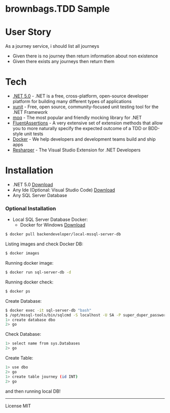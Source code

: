 # brownbags.TDD Sample

# User Story

As a journey service, i should list all journeys
  - Given there is no journey then return information about non existence
  - Given there exists any journeys then return them
  
# Tech

* [.NET 5.0] - .NET is a free, cross-platform, open-source developer platform for building many different types of applications
* [xunit] - Free, open source, community-focused unit testing tool for the .NET Framework
* [moq] - The most popular and friendly mocking library for .NET
* [FluentAssertions] - A very extensive set of extension methods that allow you to more naturally specify the expected outcome of a TDD or BDD-style unit tests
* [Docker] - We help developers and development teams build and ship apps
* [Resharper] - The Visual Studio Extension for .NET Developers

[.NET 5.0]: <https://devblogs.microsoft.com/dotnet/introducing-net-5/>
   [xunit]: <https://xunit.net/>
   [moq]: <https://github.com/moq/moq4>
   [FluentAssertions]: <https://fluentassertions.com/>
   [Docker]: <https://www.docker.com/>
   [Resharper]: <https://www.jetbrains.com/resharper/>
   [d1]: <https://dotnet.microsoft.com/download>
   [d2]: <https://code.visualstudio.com/>
   [d3]: <https://www.docker.com/products/docker-desktop>
   
# Installation

* .NET 5.0 [Download][D1]
* Any Ide (Optional: Visual Studio Code) [Download][D2]
* Any SQL Server Database

### Optional Installation
* Local SQL Server Database Docker:
    * Docker for Windows [Download][d3]

```sh
$ docker pull backendeveloper/local-mssql-server-db
```
Listing images and check Docker DB:
```sh
$ docker images
```

Running docker image:
```sh
$ docker run sql-server-db -d
```

Running docker check:
```sh
$ docker ps
```

Create Database:
```sh
$ docker exec -it sql-server-db "bash"
$ /opt/mssql-tools/bin/sqlcmd -S localhost -U SA -P super_duper_password
1> create database dbo
2> go
```

Check Database:
```sh
1> select name from sys.Databases
2> go
```

Create Table:
```sh
1> use dbo
2> go
1> create table journey (id INT)
2> go
```

and then running local DB!

----
License
MIT
